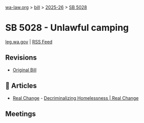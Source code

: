 [wa-law.org](/) > [bill](/bill/) > [2025-26](/bill/2025-26/) > [SB 5028](/bill/2025-26/sb/5028/)

# SB 5028 - Unlawful camping
[leg.wa.gov](https://app.leg.wa.gov/billsummary?BillNumber=5028&Year=2025&Initiative=false) | [RSS Feed](./rss.xml)

## Revisions
* [Original Bill](1/)

## 📰 Articles
* [Real Change](/org/real_change/) - [Decriminalizing Homelessness | Real Change](https://www.realchangenews.org/decriminalizing-homelessness#:~:text=Unlawful%20Camping%20(HB%205028))

## Meetings